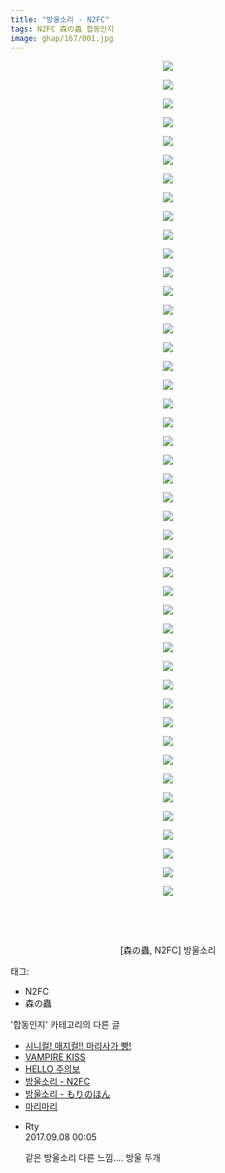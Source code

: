 ```yaml
---
title: "방울소리 - N2FC"
tags: N2FC 森の蟲 합동인지
image: ghap/167/001.jpg
---
```

<div class="article">
<p style="text-align: center; clear: none; float: none;"><img src="{{ site.nasurl }}/ghap/167/001.jpg"/></p>
<p style="text-align: center; clear: none; float: none;"><img src="{{ site.nasurl }}/ghap/167/002.jpg"/></p>
<p style="text-align: center; clear: none; float: none;"><img src="{{ site.nasurl }}/ghap/167/003.jpg"/></p>
<p style="text-align: center; clear: none; float: none;"><img src="{{ site.nasurl }}/ghap/167/004.jpg"/></p>
<p style="text-align: center; clear: none; float: none;"><img src="{{ site.nasurl }}/ghap/167/005.jpg"/></p>
<p style="text-align: center; clear: none; float: none;"><img src="{{ site.nasurl }}/ghap/167/006.jpg"/></p>
<p style="text-align: center; clear: none; float: none;"><img src="{{ site.nasurl }}/ghap/167/007.jpg"/></p>
<p style="text-align: center; clear: none; float: none;"><img src="{{ site.nasurl }}/ghap/167/008.jpg"/></p>
<p style="text-align: center; clear: none; float: none;"><img src="{{ site.nasurl }}/ghap/167/009.jpg"/></p>
<p style="text-align: center; clear: none; float: none;"><img src="{{ site.nasurl }}/ghap/167/010.jpg"/></p>
<p style="text-align: center; clear: none; float: none;"><img src="{{ site.nasurl }}/ghap/167/011.jpg"/></p>
<p style="text-align: center; clear: none; float: none;"><img src="{{ site.nasurl }}/ghap/167/012.jpg"/></p>
<p style="text-align: center; clear: none; float: none;"><img src="{{ site.nasurl }}/ghap/167/013.jpg"/></p>
<p style="text-align: center; clear: none; float: none;"><img src="{{ site.nasurl }}/ghap/167/014.jpg"/></p>
<p style="text-align: center; clear: none; float: none;"><img src="{{ site.nasurl }}/ghap/167/015.jpg"/></p>
<p style="text-align: center; clear: none; float: none;"><img src="{{ site.nasurl }}/ghap/167/016.jpg"/></p>
<p style="text-align: center; clear: none; float: none;"><img src="{{ site.nasurl }}/ghap/167/017.jpg"/></p>
<p style="text-align: center; clear: none; float: none;"><img src="{{ site.nasurl }}/ghap/167/018.jpg"/></p>
<p style="text-align: center; clear: none; float: none;"><img src="{{ site.nasurl }}/ghap/167/019.jpg"/></p>
<p style="text-align: center; clear: none; float: none;"><img src="{{ site.nasurl }}/ghap/167/020.jpg"/></p>
<p style="text-align: center; clear: none; float: none;"><img src="{{ site.nasurl }}/ghap/167/021.jpg"/></p>
<p style="text-align: center; clear: none; float: none;"><img src="{{ site.nasurl }}/ghap/167/022.jpg"/></p>
<p style="text-align: center; clear: none; float: none;"><img src="{{ site.nasurl }}/ghap/167/023.jpg"/></p>
<p style="text-align: center; clear: none; float: none;"><img src="{{ site.nasurl }}/ghap/167/024.jpg"/></p>
<p style="text-align: center; clear: none; float: none;"><img src="{{ site.nasurl }}/ghap/167/025.jpg"/></p>
<p style="text-align: center; clear: none; float: none;"><img src="{{ site.nasurl }}/ghap/167/026.jpg"/></p>
<p style="text-align: center; clear: none; float: none;"><img src="{{ site.nasurl }}/ghap/167/027.jpg"/></p>
<p style="text-align: center; clear: none; float: none;"><img src="{{ site.nasurl }}/ghap/167/028.jpg"/></p>
<p style="text-align: center; clear: none; float: none;"><img src="{{ site.nasurl }}/ghap/167/029.jpg"/></p>
<p style="text-align: center; clear: none; float: none;"><img src="{{ site.nasurl }}/ghap/167/030.jpg"/></p>
<p style="text-align: center; clear: none; float: none;"><img src="{{ site.nasurl }}/ghap/167/031.jpg"/></p>
<p style="text-align: center; clear: none; float: none;"><img src="{{ site.nasurl }}/ghap/167/032.jpg"/></p>
<p style="text-align: center; clear: none; float: none;"><img src="{{ site.nasurl }}/ghap/167/033.jpg"/></p>
<p style="text-align: center; clear: none; float: none;"><img src="{{ site.nasurl }}/ghap/167/034.jpg"/></p>
<p style="text-align: center; clear: none; float: none;"><img src="{{ site.nasurl }}/ghap/167/035.jpg"/></p>
<p style="text-align: center; clear: none; float: none;"><img src="{{ site.nasurl }}/ghap/167/036.jpg"/></p>
<p style="text-align: center; clear: none; float: none;"><img src="{{ site.nasurl }}/ghap/167/037.jpg"/></p>
<p style="text-align: center; clear: none; float: none;"><img src="{{ site.nasurl }}/ghap/167/038.jpg"/></p>
<p style="text-align: center; clear: none; float: none;"><img src="{{ site.nasurl }}/ghap/167/039.jpg"/></p>
<p style="text-align: center; clear: none; float: none;"><img src="{{ site.nasurl }}/ghap/167/040.jpg"/></p>
<p style="text-align: center; clear: none; float: none;"><img src="{{ site.nasurl }}/ghap/167/041.jpg"/></p>
<p style="text-align: center; clear: none; float: none;"><img src="{{ site.nasurl }}/ghap/167/042.jpg"/></p>
<p style="text-align: center; clear: none; float: none;"><img src="{{ site.nasurl }}/ghap/167/043.jpg"/></p>
<p style="text-align: center; clear: none; float: none;"><img src="{{ site.nasurl }}/ghap/167/044.jpg"/></p>
<p style="text-align: center; clear: none; float: none;"><img src="{{ site.nasurl }}/ghap/167/045.jpg"/></p>
<p><br/></p>
<p><br/></p>
<p style="text-align: center;"><span style="text-align: center;">[森の蟲, N2FC</span><span style="text-align: center;">] 방울소리</span></p>
</div><div class="tagTrail">
<p>태그: </p>
<ul>
<li>N2FC</li>
<li>森の蟲</li>
</ul>
</div><div class="another">
<p>'합동인지' 카테고리의 다른 글</p>
<ul>
<li><a href="/2016-06-19-ghap_280">시니컬! 매지컬!! 마리사가 빵!</a></li>
<li><a href="/2016-06-19-ghap_250">VAMPIRE KISS</a></li>
<li><a href="/2016-06-18-ghap_170">HELLO 주의보</a></li>
<li><a href="/2016-06-18-ghap_167">방울소리 - N2FC</a></li>
<li><a href="/2016-06-18-ghap_166">방울소리 - もりのほん</a></li>
<li><a href="/2016-06-16-ghap_35">마리마리</a></li>
</ul>
</div><div class="cb_module cb_fluid">
<div class="cb_wrt cb_profile">
<div class="comment">
<ul>
<li class="cb_thumb_off" id="comment15078465">
<div class="cb_comment_area">
<div class="cb_info_area">
<div class="cb_section">
<span class="cb_nick_name">Rty</span>
</div>
<div class="cb_section">
<span class="cb_date">2017.09.08 00:05 </span>
</div>
</div>
<div class="cb_dsc_comment">
<p class="cb_dsc">
											같은 방울소리 다른 느낌.... 방울 두개
										</p>
</div>
</div></li>
</ul>
</div>
</div><!-- commentList close -->
</div>
<br/>
<p id="refer"></p>
<br/>
